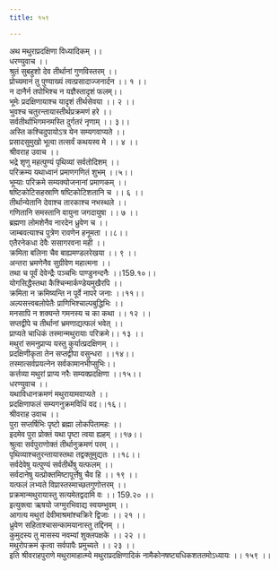 ```yaml
---
title: १५९

---
```

अथ मथुराप्रदक्षिणा विध्यादिकम् ।।  
धरण्युवाच ।।  
श्रुतं सुबहुशो देव तीर्थानां गुणविस्तरम् ।।  
प्रोच्यमानं तु पुण्याख्यं त्वत्प्रसादाज्जनार्दन ।। १ ।।  
न दानैर्न तपोभिश्च न यज्ञैस्तादृशं फलम्।।  
भूमेः प्रदक्षिणायाश्च यादृशं तीर्थसेवया ।। २ ।।  
भुवश्च चतुरन्तायास्तीर्थप्रक्रमणं हरे ।।  
सर्वतीर्थाभिगमनमस्ति दुर्गतरं नृणाम् ।। ३।।  
अस्ति कश्चिदुपायोऽत्र येन सम्यगवाप्यते ।।  
प्रसादसुमुखो भूत्वा तत्सर्वं कथयस्व मे ।। ४ ।।  
श्रीवराह उवाच ।।  
भद्रे शृणु महत्पुण्यं पृथिव्यां सर्वतोदिशम् ।।  
परिक्रम्य यथाध्वानं प्रमाणगणितं शुभम् ।।५।।  
भूम्याः परिक्रमे सम्यक्योजनानां प्रमाणकम् ।।  
षष्टिकोटिसहस्राणि षष्टिकोटिशतानि च ।। ६ ।।  
तीर्थान्येतानि देवाश्च तारकाश्च नभस्थले ।।  
गणितानि समस्तानि वायुना जगदायुषा ।। ७ ।।  
ब्रह्मणा लोमशेनैव नारदेन ध्रुवेण च ।।  
जाम्बवत्याश्च पुत्रेण रावणेन हनूमता ।।८।।  
एतैरनेकधा देवैः ससागरवना मही ।।  
क्रमिता बलिना चैव बाह्यमण्डलरेखया ।। ९ ।।  
अन्तरा भ्रमणेनैव सुग्रीवेण महात्मना ।।  
तथा च पूर्वं देवेन्द्रैः पञ्चभिः पाण्डुनन्दनैः ।।159.१०।।  
योगसिद्धैस्तथा कैश्चिन्मार्कण्डेयमुखैरपि ।।  
क्रमिता न क्रमिष्यन्ति न पूर्वे नापरे जनाः ।।११।।  
अल्पसत्त्वबलोपेतैः प्राणिभिश्चाल्पबुद्धिभिः ।।  
मनसापि न शक्यन्ते गमनस्य च का कथा ।। १२ ।।  
सप्तद्वीपे च तीर्थानां भ्रमणाद्यत्फलं भवेत् ।।  
प्राप्यते चाधिकं तस्मान्मथुरायाः परिक्रमे।। १३ ।।  
मथुरां समनुप्राप्य यस्तु कुर्यात्प्रदक्षिणम् ।।  
प्रदक्षिणीकृता तेन सप्तद्वीपा वसुन्धरा ।।१४।।  
तस्मात्सर्वप्रयत्नेन सर्वकामानभीप्सुभिः।।  
कर्त्तव्या मथुरां प्राप्य नरैः सम्यक्प्रदक्षिणा ।।१५।।  
धरण्युवाच ।।  
यथाविधानक्रमणं मथुरायामवाप्यते ।।  
प्रदक्षिणाफलं सम्यगनुक्रमविधिं वद।।१६।।  
श्रीवराह उवाच ।।  
पुरा सप्तर्षिभिः पृष्टो ब्रह्मा लोकपितामहः ।।  
इदमेव पुरा प्रोक्तं यथा पृष्टा त्वया ह्यहम् ।।१७।।  
श्रुत्वा सर्वपुराणोक्तं तीर्थानुक्रमणं परम् ।।  
पृथिव्याश्चतुरन्तायास्तथा तद्वक्तुमुद्यतः ।।१८।।  
सर्वदेवेषु यत्पुण्यं सर्वतीर्थेषु यत्फलम् ।।  
सर्वदानेषु यत्प्रोक्तमिष्टापूर्त्तेषु चैव हि ।। १९ ।।  
यत्फलं लभ्यते विप्रास्तस्माच्छतगुणोत्तरम् ।।  
प्रक्रमान्मथुरायास्तु सत्यमेतद्वदामि वः ।। 159.२० ।।  
इत्युक्त्वा ऋषयो जग्मुरभिवाद्य स्वयम्भुवम् ।।  
आगत्य मथुरां देवीमाश्रमांश्चक्रिरे द्विजाः ।। २१ ।।  
ध्रुवेण सहिताश्चासन्कामयानास्तु तद्दिनम् ।।  
कुमुदस्य तु मासस्य नवम्यां शुक्लपक्षके ।। २२ ।।  
मथुरोपक्रमं कृत्वा सर्वपापैः प्रमुच्यते ।। २३ ।।  
इति श्रीवराहपुराणे मथुरामाहात्म्ये मथुराप्रदक्षिणादिकं नामैकोनषष्ट्यधिकशततमोऽध्यायः ।। १५९ ।।